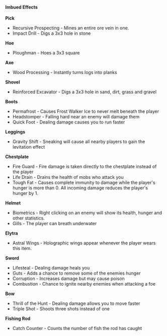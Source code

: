 #### Imbued Effects

**Pick**
- Recursive Prospecting - Mines an entire ore vein in one.
- Impact Drill - Digs a 3x3 hole in stone

**Hoe**
- Ploughman - Hoes a 3x3 square

**Axe**
- Wood Processing - Instantly turns logs into planks

**Shovel**
- Reinforced Excavator - Digs a 3x3 hole in sand, dirt, grass and gravel

**Boots**
- Permafrost - Causes Frost Walker Ice to never melt beneath the player
- Headstomper - Falling hard near an enemy will damage them
- Quick Foot - Dealing damage causes you to run faster

**Leggings**
- Gravity Shift - Sneaking will cause all nearby players to gain the levitation effect

**Chestplate**
- Fire Guard - Fire damage is taken directly to the chestplate instead of the player
- Life Drain - Drains the health of mobs who attack you
- Tough Fat - Causes complete immunity to damage while the player's hunger is more than 0. All incoming damage reduces the player's hunger by 1.

**Helmet**
- Biometrics - Right clicking on an enemy will show its health, hunger and other statistics.
- Gills - The player can breath underwater

**Elytra**
- Astral Wings - Holographic wings appear whenever the player wears this item.

**Sword**
- Lifesteal - Dealing damage heals you
- Guts - Adds a chance to remove some of the enemies hunger
- Corruption - Increases damage but may cause poison
- Combustion - Chance to ignite nearby enemies when attacking a foe

**Bow**
- Thrill of the Hunt - Dealing damage allows you to move faster
- Triple Shot - Shoots three shots instead of one

**Fishing Rod**
- Catch Counter - Counts the number of fish the rod has caught
